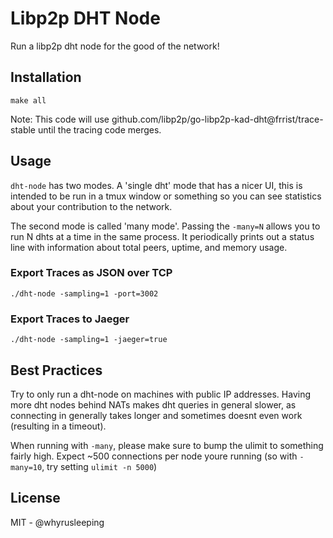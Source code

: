 # Libp2p DHT Node
Run a libp2p dht node for the good of the network!

## Installation
```
make all
```
Note: This code will use github.com/libp2p/go-libp2p-kad-dht@frrist/trace-stable
until the tracing code merges.

## Usage
`dht-node` has two modes. A 'single dht' mode that has a nicer UI, this is intended to be run in a tmux window or something so you can see statistics about your contribution to the network.

The second mode is called 'many mode'. Passing the `-many=N` allows you to run N dhts at a time in the same process. It periodically prints out a status line with information about total peers, uptime, and memory usage.

### Export Traces as JSON over TCP
`./dht-node -sampling=1 -port=3002`

### Export Traces to Jaeger
`./dht-node -sampling=1 -jaeger=true`

## Best Practices
Try to only run a dht-node on machines with public IP addresses. Having more
dht nodes behind NATs makes dht queries in general slower, as connecting in
generally takes longer and sometimes doesnt even work (resulting in a timeout).

When running with `-many`, please make sure to bump the ulimit to something
fairly high. Expect ~500 connections per node youre running (so with
`-many=10`, try setting `ulimit -n 5000`)

## License
MIT - @whyrusleeping
